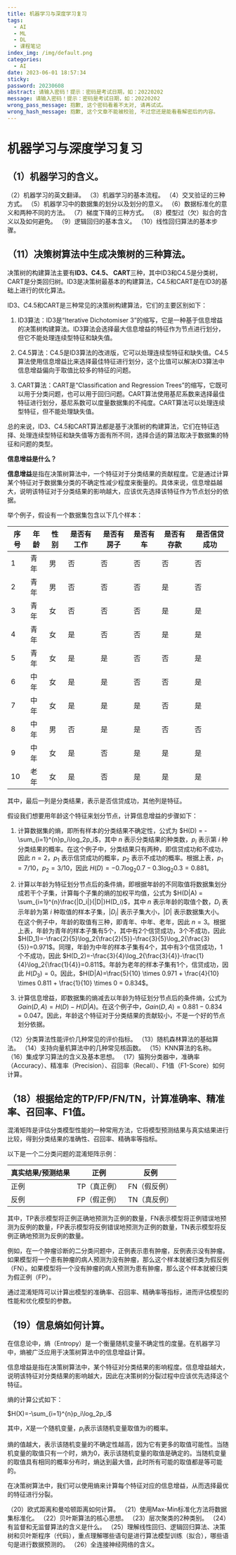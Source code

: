 ```yaml
---
title: 机器学习与深度学习复习
tags:
  - AI
  - ML
  - DL
  - 课程笔记
index_img: /img/default.png
categories:
  - AI
date: 2023-06-01 18:57:34
sticky:
password: 20230608
abstract: 请输入密码！提示：密码是考试日期，如：20220202
message: 请输入密码！提示：密码是考试日期，如：20220202
wrong_pass_message: 抱歉, 这个密码看着不太对, 请再试试。
wrong_hash_message: 抱歉, 这个文章不能被校验, 不过您还是能看看解密后的内容。
---
```


# 机器学习与深度学习复习

## （1）机器学习的含义。



（2）机器学习的英文翻译。
（3）机器学习的基本流程。
（4）交叉验证的三种方式。
（5）机器学习中的数据集的划分以及划分的意义。
（6）数据标准化的意义和两种不同的方法。
（7）梯度下降的三种方式。
（8）模型过（欠）拟合的含义以及如何避免。
（9）逻辑回归的基本含义。
（10）线性回归算法的基本步骤。

## （11）决策树算法中生成决策树的三种算法。

决策树的构建算法主要有**ID3、C4.5、 CART**三种，其中ID3和C4.5是分类树，CART是分类回归树。ID3是决策树最基本的构建算法，C4.5和CART是在ID3的基础上进行的优化算法。

ID3、C4.5和CART是三种常见的决策树构建算法，它们的主要区别如下：

1. ID3算法：ID3是“Iterative Dichotomiser 3”的缩写，它是一种基于信息增益的决策树构建算法。ID3算法会选择最大信息增益的特征作为节点进行划分，但它不能处理连续型特征和缺失值。

2. C4.5算法：C4.5是ID3算法的改进版，它可以处理连续型特征和缺失值。C4.5算法使用信息增益比来选择最佳特征进行划分，这个比值可以解决ID3算法中信息增益偏向于取值比较多的特征的问题。

3. CART算法：CART是“Classification and Regression Trees”的缩写，它既可以用于分类问题，也可以用于回归问题。CART算法使用基尼系数来选择最佳特征进行划分，基尼系数可以度量数据集的不纯度。CART算法可以处理连续型特征，但不能处理缺失值。

总的来说，ID3、C4.5和CART算法都是基于决策树的构建算法，它们在特征选择、处理连续型特征和缺失值等方面有所不同，选择合适的算法取决于数据集的特征和问题的类型。

**信息增益是什么？**

**信息增益**是指在决策树算法中，一个特征对于分类结果的贡献程度。它是通过计算某个特征对于数据集分类的不确定性减少程度来衡量的。具体来说，信息增益越大，说明该特征对于分类结果的影响越大，应该优先选择该特征作为节点划分的依据。

举个例子，假设有一个数据集包含以下几个样本：

| 序号 | 年龄 | 性别 | 是否有工作 | 是否有房子 | 是否有车 | 是否有存款 | 是否信贷成功 |
| ---- | ---- | ---- | ---------- | ---------- | -------- | ---------- | ------------ |
| 1    | 青年 | 男   | 否         | 否         | 否       | 否         | 否           |
| 2    | 青年 | 男   | 否         | 否         | 否       | 是         | 否           |
| 3    | 青年 | 女   | 否         | 否         | 否       | 是         | 是           |
| 4    | 青年 | 女   | 是         | 否         | 否       | 是         | 是           |
| 5    | 青年 | 女   | 是         | 是         | 否       | 否         | 是           |
| 6    | 中年 | 女   | 是         | 是         | 否       | 否         | 是           |
| 7    | 中年 | 女   | 是         | 是         | 是       | 否         | 是           |
| 8    | 中年 | 男   | 否         | 是         | 是       | 否         | 否           |
| 9    | 中年 | 女   | 是         | 否         | 是       | 是         | 是           |
| 10   | 老年 | 女   | 是         | 否         | 是       | 是         | 是           |

其中，最后一列是分类结果，表示是否信贷成功，其他列是特征。

假设我们想要用年龄这个特征来划分节点，计算信息增益的步骤如下：

1. 计算数据集的熵，即所有样本的分类结果不确定性，公式为 $H(D) = -\sum_{i=1}^{n}p_i\log_2p_i$，其中 $n$ 表示分类结果的种类数，$p_i$ 表示第 $i$ 种分类结果的概率。在这个例子中，分类结果只有两种，即信贷成功和不成功，因此 $n=2$，$p_1$ 表示信贷成功的概率，$p_2$ 表示不成功的概率。根据上表，$p_1=7/10$，$p_2=3/10$，因此 $H(D)=-0.7\log_2{0.7}-0.3\log_2{0.3}=0.881$。

2. 计算以年龄为特征划分节点后的条件熵，即根据年龄的不同取值将数据集划分成若干个子集，计算每个子集的熵的加权平均值，公式为 $H(D|A) = \sum_{i=1}^{n}\frac{|D_i|}{|D|}H(D_i)$，其中 $n$ 表示年龄的取值个数，$D_i$ 表示年龄为第 $i$ 种取值的样本子集，$|D_i|$ 表示子集大小，$|D|$ 表示数据集大小。在这个例子中，年龄的取值有三种，即青年、中年、老年，因此 $n=3$。根据上表，年龄为青年的样本子集有5个，其中有2个信贷成功，3个不成功，因此 $H(D_1)=-\frac{2}{5}\log_2{\frac{2}{5}}-\frac{3}{5}\log_2{\frac{3}{5}}=0.971$。同理，年龄为中年的样本子集有4个，其中有3个信贷成功，1个不成功，因此 $H(D_2)=-\frac{3}{4}\log_2{\frac{3}{4}}-\frac{1}{4}\log_2{\frac{1}{4}}=0.811$。年龄为老年的样本子集有1个，信贷成功，因此 $H(D_3)=0$。因此，$H(D|A)=\frac{5}{10} \times 0.971 + \frac{4}{10} \times 0.811 + \frac{1}{10} \times 0 = 0.834$。

3. 计算信息增益，即数据集的熵减去以年龄为特征划分节点后的条件熵，公式为 $Gain(D,A) = H(D) - H(D|A)$。在这个例子中，$Gain(D,A) = 0.881 - 0.834 = 0.047$。因此，年龄这个特征对于分类结果的贡献较小，不是一个好的节点划分依据。



（12）分类算法性能评价几种常见的评价指标。
（13）随机森林算法的基础算法。
（14）支持向量机算法中的几种常见核函数。
（15）KNN算法的名称。
（16）集成学习算法的含义及基本思想。
（17）猫狗分类器中，准确率（Accuracy）、精准率（Precision）、召回率（Recall）、F1值（F1-Score）如何计算。

## （18）根据给定的TP/FP/FN/TN，计算准确率、精准率、召回率、F1值。

混淆矩阵是评估分类模型性能的一种常用方法，它将模型预测结果与真实结果进行比较，得到分类结果的准确性、召回率、精确率等指标。

以下是一个二分类问题的混淆矩阵示例：

| 真实结果/预测结果 | 正例         | 反例         |
| ----------------- | ------------ | ------------ |
| 正例              | TP（真正例） | FN（假反例） |
| 反例              | FP（假正例） | TN（真反例） |

其中，TP表示模型将正例正确地预测为正例的数量，FN表示模型将正例错误地预测为反例的数量，FP表示模型将反例错误地预测为正例的数量，TN表示模型将反例正确地预测为反例的数量。

例如，在一个肿瘤诊断的二分类问题中，正例表示患有肿瘤，反例表示没有肿瘤。如果模型将一个患有肿瘤的病人预测为没有肿瘤，那么这个样本就被归类为假反例（FN）。如果模型将一个没有肿瘤的病人预测为患有肿瘤，那么这个样本就被归类为假正例（FP）。

通过混淆矩阵可以计算出模型的准确率、召回率、精确率等指标，进而评估模型的性能和优化模型的参数。

## （19）信息熵如何计算。

在信息论中，熵（Entropy）是一个衡量随机变量不确定性的度量。在机器学习中，熵被广泛应用于决策树算法中的信息增益计算。

信息增益是指在决策树算法中，某个特征对分类结果的影响程度。信息增益越大，说明该特征对分类结果的影响越大，因此在决策树的分裂过程中应该优先选择这个特征。

熵的计算公式如下：

$H(X)=-\sum_{i=1}^{n}p_i\log_2p_i$

其中，$X$是一个随机变量，$p_i$表示该随机变量取值为$i$的概率。

熵的值越大，表示该随机变量的不确定性越高，因为它有更多的取值可能性。当随机变量的取值只有一个时，熵为0，表示该随机变量的取值是确定的。当随机变量的取值具有相同的概率分布时，熵达到最大值，此时所有可能的取值都是等可能的。

在决策树算法中，我们可以使用熵来计算每个特征对应的信息增益，从而选择最优的特征进行分裂。

（20）欧式距离和曼哈顿距离如何计算。
（21）使用Max-Min标准化方法将数据集标准化。
（22）贝叶斯算法的核心思想。
（23）层次聚类的2种类别。
（24）有监督和无监督算法的含义是什么。
（25）理解线性回归、逻辑回归算法、决策树和贝叶斯程序（代码），重点理解哪些语句是进行算法模型训练（拟合），哪些语句是进行数据预测的。
（26）全连接神经网络的含义。